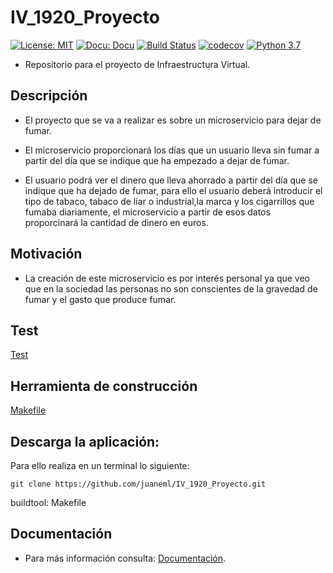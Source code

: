 # IV_1920_Proyecto
[![License: MIT](https://img.shields.io/badge/License-MIT-yellow.svg)](https://opensource.org/licenses/MIT)
[![Docu: Docu](https://img.shields.io/static/v1?label=Documentación&message=si&color=success)](https://juaneml.github.io/doc_IV-1920_Proyecto/)
[![Build Status](https://img.shields.io/travis/juaneml/IV_1920_Proyecto?logo=travis)](https://travis-ci.org/juaneml/IV_1920_Proyecto)
[![codecov](https://codecov.io/gh/juaneml/IV_1920_Proyecto/branch/master/graph/badge.svg)](https://codecov.io/gh/juaneml/IV_1920_Proyecto)
[![Python 3.7](https://img.shields.io/badge/python-3.7-blue.svg)](https://www.python.org/downloads/release/python-360/)

- Repositorio para el proyecto de Infraestructura Virtual.

## Descripción

- El proyecto que se va a realizar es sobre un microservicio para dejar de fumar.
  
- El microservicio proporcionará los días que un usuario lleva sin fumar a partir del día que se indique que ha empezado a dejar de fumar.
  
- El usuario podrá ver el dinero que lleva ahorrado a partir del día que se indique que ha dejado de fumar, para ello el usuario deberá introducir el tipo de tabaco, tabaco de liar o industrial,la marca y los cigarrillos que fumaba diariamente, el microservicio a partir de esos datos proporcinará la cantidad de dinero en euros.

## Motivación

- La creación de este microservicio es por interés personal ya que veo que en la sociedad las personas no son conscientes de la gravedad de fumar y el gasto que produce fumar.

## Test
[Test](https://github.com/juaneml/IV_1920_Proyecto/tree/master/test)

## Herramienta de construcción
[Makefile](https://github.com/juaneml/IV_1920_Proyecto/blob/master/Makefile)

## Descarga la aplicación:
Para ello realiza en un terminal lo siguiente:
~~~
git clone https://github.com/juaneml/IV_1920_Proyecto.git
~~~

buildtool: Makefile

## Documentación
- Para más información consulta: [Documentación](https://github.com/juaneml/IV_1920_Proyecto/tree/master/doc).


